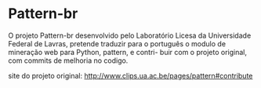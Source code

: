 Pattern-br
==========

O projeto Pattern-br desenvolvido pelo Laboratório Licesa da Universidade Federal de Lavras,
pretende traduzir para o português o modulo de mineração web para Python, pattern, e contri-
buir com o projeto original, com commits de melhoria no codigo.

site do projeto original: http://www.clips.ua.ac.be/pages/pattern#contribute
